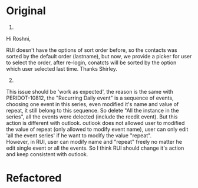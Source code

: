 # Original
1.
Hi Roshni,

RUI doesn't have the options of sort order before, so the contacts was sorted by the default order (lastname), but now, we provide a picker for user to select the order, after re-login, conatcts will be sorted by the option which user selected last time.
Thanks
Shirley.

2.
This issue should be 'work as expected', the reason is the same with PERIDOT-10812, the "Recurring Daily event" is a sequence of events, choosing one event in this series, even modified it's name and value of repeat, it still belong to this sequence. So delete "All the instance in the series", all the events were delected (include the reedit event).
But this action is different with outlook. outlook does not allowed user to modified the value of repeat (only allowed to modify event name), user can only edit 'all the event series' if he want to modify the value "repeat".  
However, in RUI, user can modify name and "repeat" freely no matter he edit single event or all the events. So I think RUI should change it's action and keep consistent with outlook.

# Refactored









